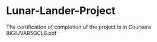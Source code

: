 # Lunar-Lander-Project
The certification of completion of the project is in Coursera 8K2UVAR5GCL6.pdf
